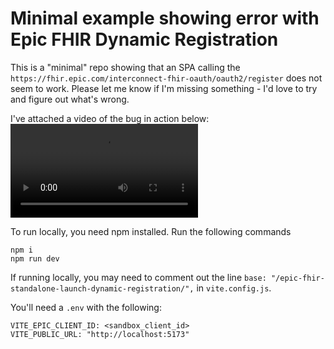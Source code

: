 # Minimal example showing error with Epic FHIR Dynamic Registration

This is a "minimal" repo showing that an SPA calling the `https://fhir.epic.com/interconnect-fhir-oauth/oauth2/register` does not seem to work. Please let me know if I'm missing something - I'd love to try and figure out what's wrong.

I've attached a video of the bug in action below:
![Bug](./bug.mp4)

To run locally, you need npm installed. Run the following commands

```
npm i
npm run dev
```

If running locally, you may need to comment out the line `base: "/epic-fhir-standalone-launch-dynamic-registration/",` in `vite.config.js`.

You'll need a `.env` with the following:

```
VITE_EPIC_CLIENT_ID: <sandbox_client_id>
VITE_PUBLIC_URL: "http://localhost:5173"
```
